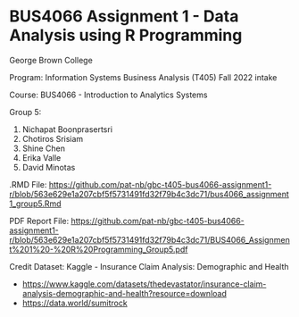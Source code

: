 # BUS4066 Assignment 1 - Data Analysis using R Programming
George Brown College

Program: Information Systems Business Analysis (T405) Fall 2022 intake

Course: BUS4066 - Introduction to Analytics Systems

Group 5:
1. Nichapat Boonprasertsri
2. Chotiros Srisiam
3. Shine Chen
4. Erika Valle
5. David Minotas

.RMD File: https://github.com/pat-nb/gbc-t405-bus4066-assignment1-r/blob/563e629e1a207cbf5f5731491fd32f79b4c3dc71/bus4066_assignment1_group5.Rmd

PDF Report File: https://github.com/pat-nb/gbc-t405-bus4066-assignment1-r/blob/563e629e1a207cbf5f5731491fd32f79b4c3dc71/BUS4066_Assignment%201%20-%20R%20Programming_Group5.pdf

Credit Dataset: Kaggle - Insurance Claim Analysis: Demographic and Health
- https://www.kaggle.com/datasets/thedevastator/insurance-claim-analysis-demographic-and-health?resource=download
- https://data.world/sumitrock

